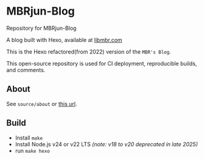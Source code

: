 # MBRjun-Blog
Repository for MBRjun-Blog

A blog built with Hexo, available at [libmbr.com](https://www.libmbr.com)

This is the Hexo refactored(from 2022) version of the ``MBR's Blog``.

This open-source repository is used for CI deployment, reproducible builds, and comments.

## About
See ``source/about`` or [this url](https://www.libmbr.com/about/).

## Build
- Install ``make``
- Install Node.js v24 or v22 LTS
  *(note: v18 to v20 deprecated in late 2025)*
- run ``make hexo``
